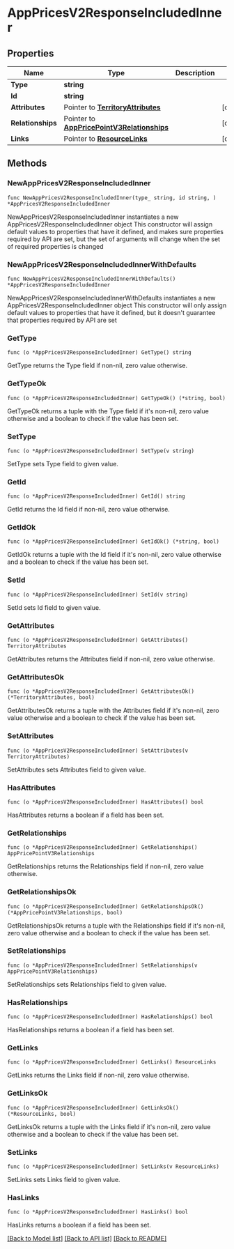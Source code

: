 # AppPricesV2ResponseIncludedInner

## Properties

Name | Type | Description | Notes
------------ | ------------- | ------------- | -------------
**Type** | **string** |  | 
**Id** | **string** |  | 
**Attributes** | Pointer to [**TerritoryAttributes**](TerritoryAttributes.md) |  | [optional] 
**Relationships** | Pointer to [**AppPricePointV3Relationships**](AppPricePointV3Relationships.md) |  | [optional] 
**Links** | Pointer to [**ResourceLinks**](ResourceLinks.md) |  | [optional] 

## Methods

### NewAppPricesV2ResponseIncludedInner

`func NewAppPricesV2ResponseIncludedInner(type_ string, id string, ) *AppPricesV2ResponseIncludedInner`

NewAppPricesV2ResponseIncludedInner instantiates a new AppPricesV2ResponseIncludedInner object
This constructor will assign default values to properties that have it defined,
and makes sure properties required by API are set, but the set of arguments
will change when the set of required properties is changed

### NewAppPricesV2ResponseIncludedInnerWithDefaults

`func NewAppPricesV2ResponseIncludedInnerWithDefaults() *AppPricesV2ResponseIncludedInner`

NewAppPricesV2ResponseIncludedInnerWithDefaults instantiates a new AppPricesV2ResponseIncludedInner object
This constructor will only assign default values to properties that have it defined,
but it doesn't guarantee that properties required by API are set

### GetType

`func (o *AppPricesV2ResponseIncludedInner) GetType() string`

GetType returns the Type field if non-nil, zero value otherwise.

### GetTypeOk

`func (o *AppPricesV2ResponseIncludedInner) GetTypeOk() (*string, bool)`

GetTypeOk returns a tuple with the Type field if it's non-nil, zero value otherwise
and a boolean to check if the value has been set.

### SetType

`func (o *AppPricesV2ResponseIncludedInner) SetType(v string)`

SetType sets Type field to given value.


### GetId

`func (o *AppPricesV2ResponseIncludedInner) GetId() string`

GetId returns the Id field if non-nil, zero value otherwise.

### GetIdOk

`func (o *AppPricesV2ResponseIncludedInner) GetIdOk() (*string, bool)`

GetIdOk returns a tuple with the Id field if it's non-nil, zero value otherwise
and a boolean to check if the value has been set.

### SetId

`func (o *AppPricesV2ResponseIncludedInner) SetId(v string)`

SetId sets Id field to given value.


### GetAttributes

`func (o *AppPricesV2ResponseIncludedInner) GetAttributes() TerritoryAttributes`

GetAttributes returns the Attributes field if non-nil, zero value otherwise.

### GetAttributesOk

`func (o *AppPricesV2ResponseIncludedInner) GetAttributesOk() (*TerritoryAttributes, bool)`

GetAttributesOk returns a tuple with the Attributes field if it's non-nil, zero value otherwise
and a boolean to check if the value has been set.

### SetAttributes

`func (o *AppPricesV2ResponseIncludedInner) SetAttributes(v TerritoryAttributes)`

SetAttributes sets Attributes field to given value.

### HasAttributes

`func (o *AppPricesV2ResponseIncludedInner) HasAttributes() bool`

HasAttributes returns a boolean if a field has been set.

### GetRelationships

`func (o *AppPricesV2ResponseIncludedInner) GetRelationships() AppPricePointV3Relationships`

GetRelationships returns the Relationships field if non-nil, zero value otherwise.

### GetRelationshipsOk

`func (o *AppPricesV2ResponseIncludedInner) GetRelationshipsOk() (*AppPricePointV3Relationships, bool)`

GetRelationshipsOk returns a tuple with the Relationships field if it's non-nil, zero value otherwise
and a boolean to check if the value has been set.

### SetRelationships

`func (o *AppPricesV2ResponseIncludedInner) SetRelationships(v AppPricePointV3Relationships)`

SetRelationships sets Relationships field to given value.

### HasRelationships

`func (o *AppPricesV2ResponseIncludedInner) HasRelationships() bool`

HasRelationships returns a boolean if a field has been set.

### GetLinks

`func (o *AppPricesV2ResponseIncludedInner) GetLinks() ResourceLinks`

GetLinks returns the Links field if non-nil, zero value otherwise.

### GetLinksOk

`func (o *AppPricesV2ResponseIncludedInner) GetLinksOk() (*ResourceLinks, bool)`

GetLinksOk returns a tuple with the Links field if it's non-nil, zero value otherwise
and a boolean to check if the value has been set.

### SetLinks

`func (o *AppPricesV2ResponseIncludedInner) SetLinks(v ResourceLinks)`

SetLinks sets Links field to given value.

### HasLinks

`func (o *AppPricesV2ResponseIncludedInner) HasLinks() bool`

HasLinks returns a boolean if a field has been set.


[[Back to Model list]](../README.md#documentation-for-models) [[Back to API list]](../README.md#documentation-for-api-endpoints) [[Back to README]](../README.md)


